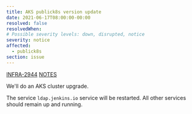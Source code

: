 ```yaml
---
title: AKS publick8s version update
date: 2021-06-17T08:00:00-00:00
resolved: false
resolvedWhen:
# Possible severity levels: down, disrupted, notice
severity: notice
affected:
  - publick8s
section: issue
---
```


[INFRA-2944](https://issues.jenkins.io/browse/INFRA-3005)
[NOTES](https://hackmd.io/EDpvZx9ZS2GWgHHqWFRDfQ?view#118x-to-119x)

We'll do an AKS cluster upgrade.

The service `ldap.jenkins.io` service will be restarted.
All other services should remain up and running.
